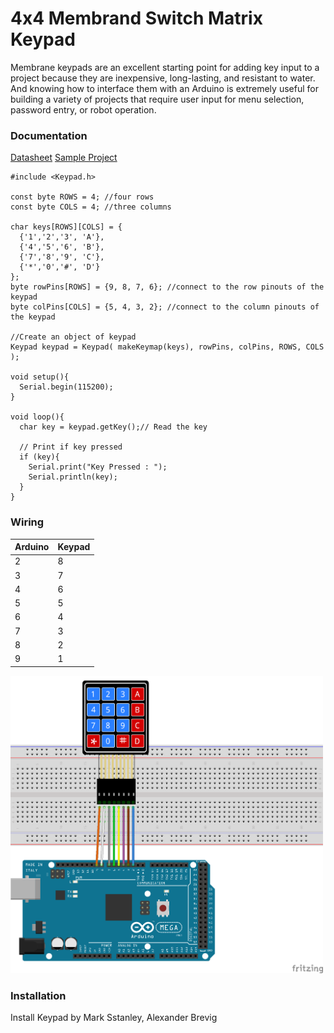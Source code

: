 # 4x4 Membrand Switch Matrix Keypad

Membrane keypads are an excellent starting point for adding key input to a project because they are inexpensive, long-lasting, and resistant to water. And knowing how to interface them with an Arduino is extremely useful for building a variety of projects that require user input for menu selection, password entry, or robot operation.

### Documentation
[Datasheet](https://www.jameco.com/Jameco/Products/ProdDS/2333119.pdf)
[Sample Project](https://lastminuteengineers.com/arduino-keypad-tutorial/)


```
#include <Keypad.h>

const byte ROWS = 4; //four rows
const byte COLS = 4; //three columns

char keys[ROWS][COLS] = {
  {'1','2','3', 'A'},
  {'4','5','6', 'B'},
  {'7','8','9', 'C'},
  {'*','0','#', 'D'}
};
byte rowPins[ROWS] = {9, 8, 7, 6}; //connect to the row pinouts of the keypad
byte colPins[COLS] = {5, 4, 3, 2}; //connect to the column pinouts of the keypad

//Create an object of keypad
Keypad keypad = Keypad( makeKeymap(keys), rowPins, colPins, ROWS, COLS );

void setup(){
  Serial.begin(115200);
}
  
void loop(){
  char key = keypad.getKey();// Read the key
  
  // Print if key pressed
  if (key){
    Serial.print("Key Pressed : ");
    Serial.println(key);
  }
}
```

### Wiring
| Arduino | Keypad |
| --- | -- |
| 2 | 8 |
| 3 | 7 |
| 4 | 6 |
| 5 | 5 |
| 6 | 4 |
| 7 | 3 |
| 8 | 2 |
| 9 | 1 |

<img src="4x4_MembraneKeypad.png" width="500">

### Installation
Install Keypad by Mark Sstanley, Alexander Brevig
